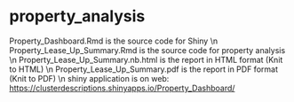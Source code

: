 # property_analysis

Property_Dashboard.Rmd is the source code for Shiny \n
Property_Lease_Up_Summary.Rmd is the source code for property analysis \n
Property_Lease_Up_Summary.nb.html is the report in HTML format (Knit to HTML) \n
Property_Lease_Up_Summary.pdf is the report in PDF format (Knit to PDF) \n
shiny application is on web: https://clusterdescriptions.shinyapps.io/Property_Dashboard/
